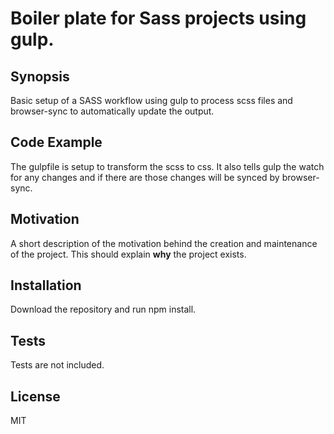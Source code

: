 # Boiler plate for Sass projects using gulp.

## Synopsis

Basic setup of a SASS workflow using gulp to process scss files and browser-sync to automatically update the output.

## Code Example

The gulpfile is setup to transform the scss to css. It also tells gulp the watch for any changes and if there are those changes will be synced by browser-sync.

## Motivation

A short description of the motivation behind the creation and maintenance of the project. This should explain **why** the project exists.

## Installation

Download the repository and run npm install.

## Tests

Tests are not included.

## License

MIT